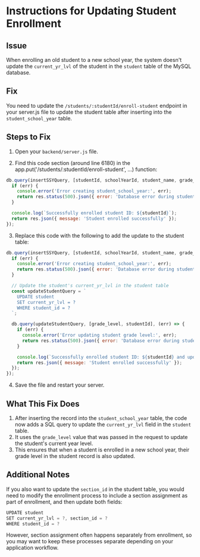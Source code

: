 # Instructions for Updating Student Enrollment

## Issue
When enrolling an old student to a new school year, the system doesn't update the `current_yr_lvl` of the student in the `student` table of the MySQL database.

## Fix
You need to update the `/students/:studentId/enroll-student` endpoint in your server.js file to update the student table after inserting into the `student_school_year` table.

## Steps to Fix

1. Open your `backend/server.js` file.

2. Find this code section (around line 6180) in the app.put('/students/:studentId/enroll-student', ...) function:

```javascript
db.query(insertSSYQuery, [studentId, schoolYearId, student_name, grade_level], (err) => {
  if (err) {
    console.error('Error creating student_school_year:', err);
    return res.status(500).json({ error: 'Database error during student_school_year insert' });
  }

  console.log(`Successfully enrolled student ID: ${studentId}`);
  return res.json({ message: 'Student enrolled successfully' });
});
```

3. Replace this code with the following to add the update to the student table:

```javascript
db.query(insertSSYQuery, [studentId, schoolYearId, student_name, grade_level], (err) => {
  if (err) {
    console.error('Error creating student_school_year:', err);
    return res.status(500).json({ error: 'Database error during student_school_year insert' });
  }

  // Update the student's current_yr_lvl in the student table
  const updateStudentQuery = `
    UPDATE student 
    SET current_yr_lvl = ? 
    WHERE student_id = ?
  `;

  db.query(updateStudentQuery, [grade_level, studentId], (err) => {
    if (err) {
      console.error('Error updating student grade level:', err);
      return res.status(500).json({ error: 'Database error during student update' });
    }

    console.log(`Successfully enrolled student ID: ${studentId} and updated grade level to: ${grade_level}`);
    return res.json({ message: 'Student enrolled successfully' });
  });
});
```

4. Save the file and restart your server.

## What This Fix Does

1. After inserting the record into the `student_school_year` table, the code now adds a SQL query to update the `current_yr_lvl` field in the `student` table.
2. It uses the `grade_level` value that was passed in the request to update the student's current year level.
3. This ensures that when a student is enrolled in a new school year, their grade level in the student record is also updated.

## Additional Notes

If you also want to update the `section_id` in the student table, you would need to modify the enrollment process to include a section assignment as part of enrollment, and then update both fields:

```javascript
UPDATE student 
SET current_yr_lvl = ?, section_id = ? 
WHERE student_id = ?
```

However, section assignment often happens separately from enrollment, so you may want to keep these processes separate depending on your application workflow. 